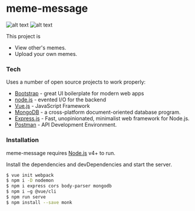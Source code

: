 # meme-message

![alt text](http://yanjin.dev.fast.sheridanc.on.ca/Jinhua/images/portfolio/meme.png)
![alt text](http://yanjin.dev.fast.sheridanc.on.ca/Jinhua/images/portfolio/form.png)

This project is
  - View other's memes.
  - Upload your own memes.

### Tech

Uses a number of open source projects to work properly:

* [Bootstrap](https://getbootstrap.com/) - great UI boilerplate for modern web apps
* [node.js](https://nodejs.org/en/) - evented I/O for the backend
* [Vue.js](https://vuejs.org/) - JavaScript Framework
* [MongoDB](https://www.mongodb.com/) -  a cross-platform document-oriented database program. 
* [Express.js](https://expressjs.com/) -  Fast, unopinionated, minimalist web framework for Node.js.
* [Postman](https://www.getpostman.com/) -  API Development Environment.

### Installation

meme-message requires [Node.js](https://nodejs.org/) v4+ to run.

Install the dependencies and devDependencies and start the server.

```sh
$ vue init webpack 
$ npm i -D nodemon
$ npm i express cors body-parser mongodb
$ npm i –g @vue/cli
$ npm run serve
$ npm install --save monk
```
